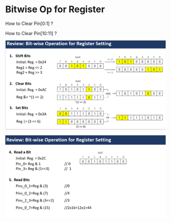 # Bitwise Op for Register

How to Clear Pin\[0:1\] ?

How to Clear Pin\[10:11\] ?



![](../.gitbook/assets/image%20%2837%29.png)



![](../.gitbook/assets/image%20%2824%29.png)

